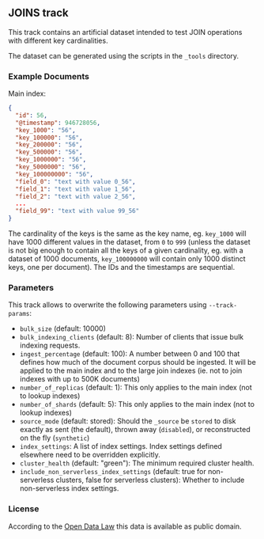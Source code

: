 ## JOINS track

This track contains an artificial dataset intended to test JOIN operations with different key cardinalities.

The dataset can be generated using the scripts in the `_tools` directory.

### Example Documents

Main index: 

```json
{
  "id": 56,
  "@timestamp": 946728056,
  "key_1000": "56",
  "key_100000": "56",
  "key_200000": "56",
  "key_500000": "56",
  "key_1000000": "56",
  "key_5000000": "56",
  "key_100000000": "56",
  "field_0": "text with value 0_56",
  "field_1": "text with value 1_56",
  "field_2": "text with value 2_56",
  ...
  "field_99": "text with value 99_56"
}
```

The cardinality of the keys is the same as the key name, eg. `key_1000` will have 1000 different values in the dataset,
from `0` to `999` (unless the dataset is not big enough to contain all the keys of a given cardinality, 
eg. with a dataset of 1000 documents, `key_100000000` will contain only 1000 distinct keys, one per document).
The IDs and the timestamps are sequential.

### Parameters

This track allows to overwrite the following parameters using `--track-params`:

* `bulk_size` (default: 10000)
* `bulk_indexing_clients` (default: 8): Number of clients that issue bulk indexing requests.
* `ingest_percentage` (default: 100): A number between 0 and 100 that defines how much of the document corpus should be ingested. It will be applied to the main index and to the large join indexes (ie. not to join indexes with up to 500K documents)
* `number_of_replicas` (default: 1): This only applies to the main index (not to lookup indexes)
* `number_of_shards` (default: 5): This only applies to the main index (not to lookup indexes)
* `source_mode` (default: stored): Should the `_source` be `stored` to disk exactly as sent (the default), thrown away (`disabled`), or reconstructed on the fly (`synthetic`)
* `index_settings`: A list of index settings. Index settings defined elsewhere need to be overridden explicitly.
* `cluster_health` (default: "green"): The minimum required cluster health.
* `include_non_serverless_index_settings` (default: true for non-serverless clusters, false for serverless clusters): Whether to include non-serverless index settings.


### License

According to the [Open Data Law](https://opendata.cityofnewyork.us/open-data-law/) this data is available as public domain.
